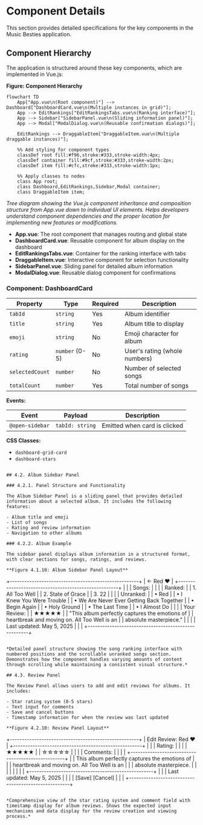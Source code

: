 # Component Details

This section provides detailed specifications for the key components in the Music Besties application.

## Component Hierarchy

The application is structured around these key components, which are implemented in Vue.js:

**Figure: Component Hierarchy**

```mermaid
flowchart TD
    App["App.vue\n(Root component)"] --> Dashboard["DashboardCard.vue\n(Multiple instances in grid)"];
    App --> EditRankings["EditRankingsTabs.vue\n(Ranking interface)"];
    App --> Sidebar["SidebarPanel.vue\n(Sliding information panel)"];
    App --> Modal["ModalDialog.vue\n(Reusable confirmation dialogs)"];
    
    EditRankings --> DraggableItem["DraggableItem.vue\n(Multiple draggable instances)"];
    
    %% Add styling for component types
    classDef root fill:#f96,stroke:#333,stroke-width:4px;
    classDef container fill:#9cf,stroke:#333,stroke-width:2px;
    classDef item fill:#cfc,stroke:#333,stroke-width:1px;
    
    %% Apply classes to nodes
    class App root;
    class Dashboard,EditRankings,Sidebar,Modal container;
    class DraggableItem item;
```

*Tree diagram showing the Vue.js component inheritance and composition structure from App.vue down to individual UI elements. Helps developers understand component dependencies and the proper location for implementing new features or modifications.*

- **App.vue**: The root component that manages routing and global state
- **DashboardCard.vue**: Reusable component for album display on the dashboard
- **EditRankingsTabs.vue**: Container for the ranking interface with tabs
- **DraggableItem.vue**: Interactive component for selection functionality
- **SidebarPanel.vue**: Sliding panel for detailed album information
- **ModalDialog.vue**: Reusable dialog component for confirmations

### Component: DashboardCard

| Property      | Type             | Required | Description                     |
|---------------|------------------|----------|---------------------------------|
| `tabId`       | `string`         | Yes      | Album identifier                |
| `title`       | `string`         | Yes      | Album title to display          |
| `emoji`       | `string`         | No       | Emoji character for album       |
| `rating`      | `number` (0-5)   | No       | User's rating (whole numbers)   |
| `selectedCount` | `number`         | No       | Number of selected songs        |
| `totalCount`  | `number`         | Yes      | Total number of songs           |

**Events:**

| Event         | Payload           | Description                      |
|---------------|-------------------|----------------------------------|
| `@open-sidebar` | `tabId: string`   | Emitted when card is clicked      |

**CSS Classes:**

* `dashboard-grid-card`
* `dashboard-stars`
```

## 4.2. Album Sidebar Panel

### 4.2.1. Panel Structure and Functionality

The Album Sidebar Panel is a sliding panel that provides detailed information about a selected album. It includes the following features:

- Album title and emoji
- List of songs
- Rating and review information
- Navigation to other albums

### 4.2.2. Album Example

The sidebar panel displays album information in a structured format, with clear sections for songs, ratings, and reviews.

**Figure 4.1.10: Album Sidebar Panel Layout**

```
+-----------------------------------------------------+
|  ← Red ❤️                                          |
+-----------------------------------------------------+
|                                                     |
| Songs:                                              |
|                                                     |
| Ranked:                                             |
| 1. All Too Well                                     |
| 2. State of Grace                                   |
| 3. 22                                               |
|                                                     |
| Unranked:                                           |
| • Red                                               |
| • I Knew You Were Trouble                           |
| • We Are Never Ever Getting Back Together           |
| • Begin Again                                       |
| • Holy Ground                                       |
| • The Last Time                                     |
| • I Almost Do                                       |
|                                                     |
| Your Review:                                        |
| ★★★★★                                              |
| "This album perfectly captures the emotions of      |
| heartbreak and moving on. All Too Well is an        |
| absolute masterpiece."                              |
|                                                     |
| Last updated: May 5, 2025                           |
|                                                     |
+-----------------------------------------------------+
```

*Detailed panel structure showing the song ranking interface with numbered positions and the scrollable unranked songs section. Demonstrates how the component handles varying amounts of content through scrolling while maintaining a consistent visual structure.*

## 4.3. Review Panel

The Review Panel allows users to add and edit reviews for albums. It includes:

- Star rating system (0-5 stars)
- Text input for comments
- Save and cancel buttons
- Timestamp information for when the review was last updated

**Figure 4.2.10: Review Panel Layout**

```
+-----------------------------------------------------+
|  Edit Review: Red ❤️                               |
+-----------------------------------------------------+
|                                                     |
| Rating:                                             |
|                                                     |
| ★★★★★                                              |
| ☆☆☆☆☆                                              |
|                                                     |
| Comments:                                           |
|                                                     |
| +---------------------------------------------------+
| | This album perfectly captures the emotions of     |
| | heartbreak and moving on. All Too Well is an      |
| | absolute masterpiece.                             |
| |                                                   |
| |                                                   |
| +---------------------------------------------------+
|                                                     |
| Last updated: May 5, 2025                           |
|                                                     |
| [Save]                [Cancel]                      |
|                                                     |
+-----------------------------------------------------+
```

*Comprehensive view of the star rating system and comment field with timestamp display for album reviews. Shows the expected input mechanisms and data display for the review creation and viewing process.*
